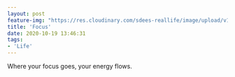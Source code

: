 ```yaml
---
layout: post
feature-img: "https://res.cloudinary.com/sdees-reallife/image/upload/v1555658919/sample_feature_img.png"
title: 'Focus'
date: 2020-10-19 13:46:31
tags:
- 'Life'
---
```


Where your focus goes, your energy flows.

<i class="fa fa-child" style="color:plum"></i>
